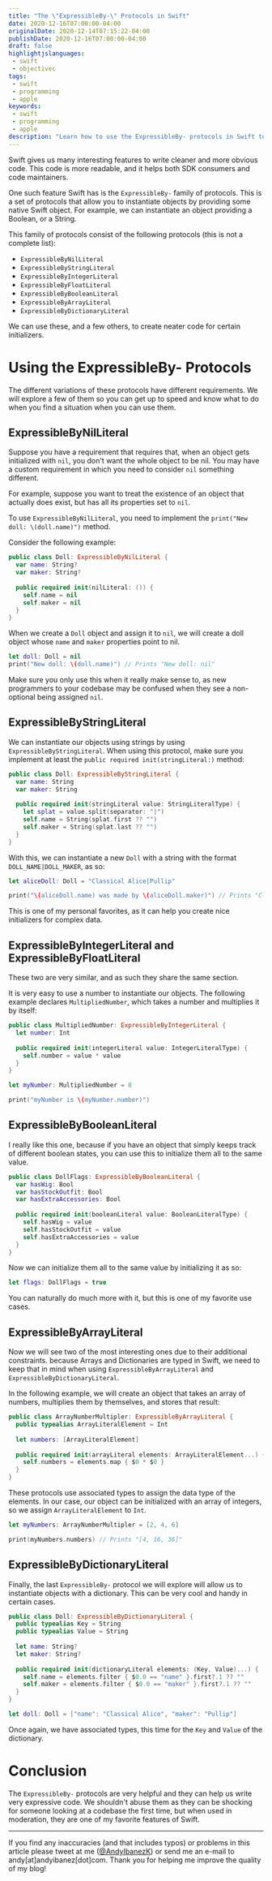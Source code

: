 ```yaml
---
title: "The \"ExpressibleBy-\" Protocols in Swift"
date: 2020-12-16T07:00:00-04:00
originalDate: 2020-12-14T07:15:22-04:00
publishDate: 2020-12-16T07:00:00-04:00
draft: false
highlightjslanguages:
 - swift
 - objectivec
tags:
 - swift
 - programming
 - apple
keywords:
 - swift
 - programming
 - apple
description: "Learn how to use the ExpressibleBy- protocols in Swift to write more expressive code."
---
```


Swift gives us many interesting features to write cleaner and more obvious code. This code is more readable, and it helps both SDK consumers and code maintainers.

One such feature Swift has is the `ExpressibleBy-` family of protocols. This is a set of protocols that allow you to instantiate objects by providing some native Swift object. For example, we can instantiate an object providing a Boolean, or a String.

This family of protocols consist of the following protocols (this is not a complete list):

* `ExpressibleByNilLiteral`
* `ExpressibleByStringLiteral`
* `ExpressibleByIntegerLiteral`
* `ExpressibleByFloatLiteral`
* `ExpressibleByBooleanLiteral`
* `ExpressibleByArrayLiteral`
* `ExpressibleByDictionaryLiteral`

We can use these, and a few others, to create neater code for certain initializers.

# Using the ExpressibleBy- Protocols

The different variations of these protocols have different requirements. We will explore a few of them so you can get up to speed and know what to do when you find a situation when you can use them.

## ExpressibleByNilLiteral

Suppose you have a requirement that requires that, when an object gets initialized with `nil`, you don't want the whole object to be nil. You may have a custom requirement in which you need to consider `nil` something different.

For example, suppose you want to treat the existence of an object that actually does exist, but has all its properties set to `nil`.

To use `ExpressibleByNilLiteral`, you need to implement the `print("New doll: \(doll.name)")` method.

Consider the following example:

```swift
public class Doll: ExpressibleByNilLiteral {
  var name: String?
  var maker: String?
  
  public required init(nilLiteral: ()) {
    self.name = nil
    self.maker = nil
  }
}
```

When we create a `Doll` object and assign it to `nil`, we will create a doll object whose `name` and `maker` properties point to nil.

```swift
let doll: Doll = nil
print("New doll: \(doll.name)") // Prints "New doll: nil"
```

Make sure you only use this when it really make sense to, as new programmers to your codebase may be confused when they see a non-optional being assigned `nil`.

## ExpressibleByStringLiteral

We can instantiate our objects using strings by using `ExpressibleByStringLiteral`. When using this protocol, make sure you implement at least the `public required init(stringLiteral:)` method:

```swift
public class Doll: ExpressibleByStringLiteral {
  var name: String
  var maker: String
  
  public required init(stringLiteral value: StringLiteralType) {
    let splat = value.split(separator: "|")
    self.name = String(splat.first ?? "")
    self.maker = String(splat.last ?? "")
  }
}
```

With this, we can instantiate a new `Doll` with a string with the format `DOLL_NAME|DOLL_MAKER`, as so:

```swift
let aliceDoll: Doll = "Classical Alice|Pullip"

print("\(aliceDoll.name) was made by \(aliceDoll.maker)") // Prints "Classical Alice was made by Pullip
```

This is one of my personal favorites, as it can help you create nice initializers for complex data.

## ExpressibleByIntegerLiteral and ExpressibleByFloatLiteral

These two are very similar, and as such they share the same section.

It is very easy to use a number to instantiate our objects. The following example declares `MultipliedNumber`, which takes a number and multiplies it by itself:

```swift
public class MultipliedNumber: ExpressibleByIntegerLiteral {
  let number: Int
  
  public required init(integerLiteral value: IntegerLiteralType) {
    self.number = value * value
  }
}
```

```swift
let myNumber: MultipliedNumber = 8

print("myNumber is \(myNumber.number)")
```

## ExpressibleByBooleanLiteral

I really like this one, because if you have an object that simply keeps track of different boolean states, you can use this to initialize them all to the same value.

```swift
public class DollFlags: ExpressibleByBooleanLiteral {
  var hasWig: Bool
  var hasStockOutfit: Bool
  var hasExtraAccessories: Bool
  
  public required init(booleanLiteral value: BooleanLiteralType) {
    self.hasWig = value
    self.hasStockOutfit = value
    self.hasExtraAccessories = value
  }
}
```

Now we can initialize them all to the same value by initializing it as so:

```swift
let flags: DollFlags = true
```

You can naturally do much more with it, but this is one of my favorite use cases.

## ExpressibleByArrayLiteral

Now we will see two of the most interesting ones due to their additional constraints. because Arrays and Dictionaries are typed in Swift, we need to keep that in mind when using `ExpressibleByArrayLiteral` and `ExpressibleByDictionaryLiteral`.

In the following example, we will create an object that takes an array of numbers, multiplies them by themselves, and stores that result:

```swift
public class ArrayNumberMultipler: ExpressibleByArrayLiteral {
  public typealias ArrayLiteralElement = Int
  
  let numbers: [ArrayLiteralElement]
  
  public required init(arrayLiteral elements: ArrayLiteralElement...) {
    self.numbers = elements.map { $0 * $0 }
  }
}
```

These protocols use associated types to assign the data type of the elements. In our case, our object can be initialized with an array of integers, so we assign `ArrayLiteralElement` to `Int`.

```Swift
let myNumbers: ArrayNumberMultipler = [2, 4, 6]

print(myNumbers.numbers) // Prints "[4, 16, 36]"
```

## ExpressibleByDictionaryLiteral

Finally, the last `ExpressibleBy-` protocol we will explore will allow us to instantiate objects with a dictionary. This can be very cool and handy in certain cases.

```swift
public class Doll: ExpressibleByDictionaryLiteral {
  public typealias Key = String
  public typealias Value = String
  
  let name: String?
  let maker: String?
  
  public required init(dictionaryLiteral elements: (Key, Value)...) {
    self.name = elements.filter { $0.0 == "name" }.first?.1 ?? ""
    self.maker = elements.filter { $0.0 == "maker" }.first?.1 ?? ""
  }
}
```

```swift
let doll: Doll = ["name": "Classical Alice", "maker": "Pullip"]
```

Once again, we have associated types, this time for the `Key` and `Value` of the dictionary.

# Conclusion

The `ExpressibleBy-` protocols are very helpful and they can help us write very expressive code. We shouldn't abuse them as they can be shocking for someone looking at a codebase the first time, but when used in moderation, they are one of my favorite features of Swift.

<hr>

If you find any inaccuracies (and that includes typos) or problems in this article please tweet at me ([@AndyIbanezK](https://twitter.com/AndyIbanezK)) or send me an e-mail to andy[at]andyibanez[dot]com. Thank you for helping me improve the quality of my blog!